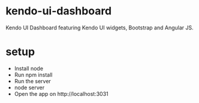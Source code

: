 # kendo-ui-dashboard
Kendo UI Dashboard featuring Kendo UI widgets, Bootstrap and Angular JS.

# setup

* Install node
* Run npm install
* Run the server
 * node server
* Open the app on http://localhost:3031
